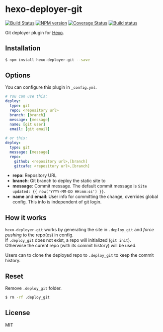 # hexo-deployer-git

[![Build Status](https://travis-ci.org/hexojs/hexo-deployer-git.svg?branch=master)](https://travis-ci.org/hexojs/hexo-deployer-git)  [![NPM version](https://badge.fury.io/js/hexo-deployer-git.svg)](http://badge.fury.io/js/hexo-deployer-git) [![Coverage Status](https://img.shields.io/coveralls/hexojs/hexo-deployer-git.svg)](https://coveralls.io/r/hexojs/hexo-deployer-git?branch=master) [![Build status](https://ci.appveyor.com/api/projects/status/liqy4nib33ht70so/branch/master?svg=true)](https://ci.appveyor.com/project/tommy351/hexo-deployer-git/branch/master)

Git deployer plugin for [Hexo].

## Installation

``` bash
$ npm install hexo-deployer-git --save
```

## Options

You can configure this plugin in `_config.yml`.

``` yaml
# You can use this:
deploy:
  type: git
  repo: <repository url>
  branch: [branch]
  message: [message]
  name: [git user]
  email: [git email]
  
# or this:
deploy:
  type: git
  message: [message]
  repo: 
    github: <repository url>,[branch]
    gitcafe: <repository url>,[branch]
```

- **repo**: Repository URL
- **branch**: Git branch to deploy the static site to
- **message**: Commit message. The default commit message is `Site updated: {{ now('YYYY-MM-DD HH:mm:ss') }}`.
- **name** and **email**: User info for committing the change, overrides global config. This info is independent of git login.

## How it works

`hexo-deployer-git` works by generating the site in `.deploy_git` and *force pushing* to the repo(es) in config.  
If `.deploy_git` does not exist, a repo will initialized (`git init`).  
Otherwise the curent repo (with its commit history) will be used.  

Users can to clone the deployed repo to `.deploy_git` to keep the commit history.

## Reset

Remove `.deploy_git` folder.

``` bash
$ rm -rf .deploy_git
```

## License

MIT

[Hexo]: http://hexo.io/
